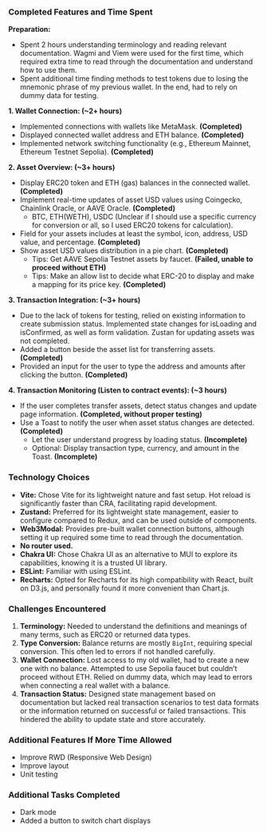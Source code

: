 ### Completed Features and Time Spent

**Preparation:**
- Spent 2 hours understanding terminology and reading relevant documentation. Wagmi and Viem were used for the first time, which required extra time to read through the documentation and understand how to use them.
- Spent additional time finding methods to test tokens due to losing the mnemonic phrase of my previous wallet. In the end, had to rely on dummy data for testing.

**1. Wallet Connection: (~2+ hours)**
- Implemented connections with wallets like MetaMask. **(Completed)**
- Displayed connected wallet address and ETH balance. **(Completed)**
- Implemented network switching functionality (e.g., Ethereum Mainnet, Ethereum Testnet Sepolia). **(Completed)**

**2. Asset Overview: (~3+ hours)**
- Display ERC20 token and ETH (gas) balances in the connected wallet. **(Completed)**
- Implement real-time updates of asset USD values using Coingecko, Chainlink Oracle, or AAVE Oracle. **(Completed)**
  - BTC, ETH(WETH), USDC (Unclear if I should use a specific currency for conversion or all, so I used ERC20 tokens for calculation).
- Field for your assets includes at least the symbol, icon, address, USD value, and percentage. **(Completed)**
- Show asset USD values distribution in a pie chart. **(Completed)**
  - Tips: Get AAVE Sepolia Testnet assets by faucet. **(Failed, unable to proceed without ETH)**
  - Tips: Make an allow list to decide what ERC-20 to display and make a mapping for its price key. **(Completed)**

**3. Transaction Integration: (~3+ hours)**
- Due to the lack of tokens for testing, relied on existing information to create submission status. Implemented state changes for isLoading and isConfirmed, as well as form validation. Zustan for updating assets was not completed.
- Added a button beside the asset list for transferring assets. **(Completed)**
- Provided an input for the user to type the address and amounts after clicking the button. **(Completed)**

**4. Transaction Monitoring (Listen to contract events): (~3 hours)**
- If the user completes transfer assets, detect status changes and update page information. **(Completed, without proper testing)**
- Use a Toast to notify the user when asset status changes are detected. **(Completed)**
  - Let the user understand progress by loading status. **(Incomplete)**
  - Optional: Display transaction type, currency, and amount in the Toast. **(Incomplete)**

### Technology Choices

- **Vite:** Chose Vite for its lightweight nature and fast setup. Hot reload is significantly faster than CRA, facilitating rapid development.
- **Zustand:** Preferred for its lightweight state management, easier to configure compared to Redux, and can be used outside of components.
- **Web3Modal:** Provides pre-built wallet connection buttons, although setting it up required some time to read through the documentation.
- **No router used.**
- **Chakra UI:** Chose Chakra UI as an alternative to MUI to explore its capabilities, knowing it is a trusted UI library.
- **ESLint:** Familiar with using ESLint.
- **Recharts:** Opted for Recharts for its high compatibility with React, built on D3.js, and personally found it more convenient than Chart.js.

### Challenges Encountered

1. **Terminology:** Needed to understand the definitions and meanings of many terms, such as ERC20 or returned data types.
2. **Type Conversion:** Balance returns are mostly `BigInt`, requiring special conversion. This often led to errors if not handled carefully.
3. **Wallet Connection:** Lost access to my old wallet, had to create a new one with no balance. Attempted to use Sepolia faucet but couldn’t proceed without ETH. Relied on dummy data, which may lead to errors when connecting a real wallet with a balance.
4. **Transaction Status:** Designed state management based on documentation but lacked real transaction scenarios to test data formats or the information returned on successful or failed transactions. This hindered the ability to update state and store accurately.

### Additional Features If More Time Allowed

- Improve RWD (Responsive Web Design)
- Improve layout
- Unit testing

### Additional Tasks Completed

- Dark mode
- Added a button to switch chart displays